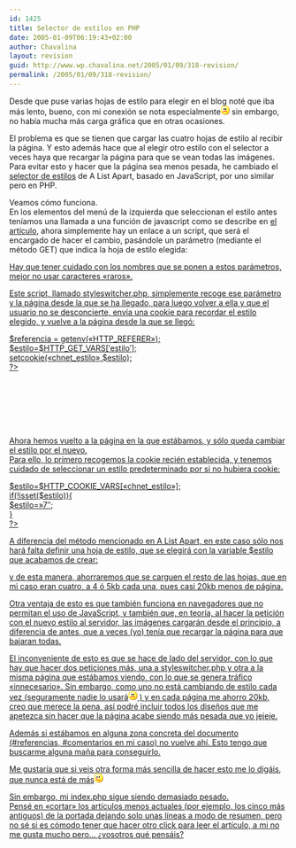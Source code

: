 ```yaml
---
id: 1425
title: Selector de estilos en PHP
date: 2005-01-09T06:19:43+02:00
author: Chavalina
layout: revision
guid: http://www.wp.chavalina.net/2005/01/09/318-revision/
permalink: /2005/01/09/318-revision/
---
```

Desde que puse varias hojas de estilo para elegir en el blog noté que iba más lento, bueno, con mi conexi&oacute;n se nota especialmente![emo](/imagenes/emoticonos/triste.gif) sin embargo, no hab&iacute;a mucha más carga gráfica que en otras ocasiones.

El problema es que se tienen que cargar las cuatro hojas de estilo al recibir la página. Y esto además hace que al elegir otro estilo con el selector a veces haya que recargar la página para que se vean todas las imágenes. Para evitar esto y hacer que la página sea menos pesada, he cambiado el <a href="http://www.alistapart.com/articles/alternate/" target="_blank">selector de estilos</a> de A List Apart, basado en JavaScript, por uno similar pero en PHP.

Veamos c&oacute;mo funciona.  
En los elementos del men&uacute; de la izquierda que seleccionan el estilo antes ten&iacute;amos una llamada a una funci&oacute;n de javascript como se describe en <a href="http://www.alistapart.com/articles/alternate/" target="_blank">el art&iacute;culo</a>, ahora simplemente hay un enlace a un script, que será el encargado de hacer el cambio, pasándole un parámetro (mediante el método GET) que indica la hoja de estilo elegida: 

<div class="codigo">
  <a href="styleswitcher.php?estilo=4-7" title="estilo 4.7">
</div>

Hay que tener cuidado con los nombres que se ponen a estos parámetros, mejor no usar caracteres «raros».

Este script, llamado styleswitcher.php, simplemente recoge ese parámetro y la página desde la que se ha llegado, para luego volver a ella y que el usuario no se desconcierte, env&iacute;a una cookie para recordar el estilo elegido, y vuelve a la página desde la que se lleg&oacute;:

<div class="codigo">
  <?<br /> $referencia = getenv(«HTTP_REFERER»);<br /> $estilo=$HTTP_GET_VARS[&prime;estilo&prime;];<br /> setcookie(«chnet_estilo»,$estilo);<br /> ?><br /> <html><br /> <head><br /> <title>modificando estilo</title> <br /> </head><br /> <body onLoad = "parent.location = &prime;<? echo $referencia; ?>&prime;"><br /> </body><br /> </html>
</div>

Ahora hemos vuelto a la página en la que estábamos, y s&oacute;lo queda cambiar el estilo por el nuevo.  
Para ello, lo primero recogemos la cookie recién establecida, y tenemos cuidado de seleccionar un estilo predeterminado por si no hubiera cookie:

<div class="codigo">
  <?<br /> $estilo=$HTTP_COOKIE_VARS[«chnet_estilo»];<br /> if(!isset($estilo)){<br /> $estilo=»7&#8243;;<br /> }<br /> ?>
</div>

A diferencia del método mencionado en A List Apart, en este caso s&oacute;lo nos hará falta definir una hoja de estilo, que se elegirá con la variable $estilo que acabamos de crear:

<div class="codigo">
  <link rel="stylesheet" href="<? echo $estilo; ?>.css" type="text/css" />
</div>

y de esta manera, ahorraremos que se carguen el resto de las hojas, que en mi caso eran cuatro, a 4 &oacute; 5kb cada una, pues casi 20kb menos de página.

Otra ventaja de esto es que también funciona en navegadores que no permitan el uso de JavaScript, y también que, en teor&iacute;a, al hacer la petici&oacute;n con el nuevo estilo al servidor, las imágenes cargarán desde el principio, a diferencia de antes, que a veces (yo) ten&iacute;a que recargar la página para que bajaran todas.

El inconveniente de esto es que se hace de lado del servidor, con lo que hay que hacer dos peticiones más, una a styleswitcher.php y otra a la misma página que estábamos viendo, con lo que se genera tráfico «innecesario». Sin embargo, como uno no está cambiando de estilo cada vez (seguramente nadie lo usará![emo](/imagenes/emoticonos/triste.gif) ) y en cada página me ahorro 20kb, creo que merece la pena, as&iacute; podré incluir todos los dise&ntilde;os que me apetezca sin hacer que la página acabe siendo más pesada que yo jejeje.

Además si estábamos en alguna zona concreta del documento (#referencias, #comentarios en mi caso) no vuelve ah&iacute;. Esto tengo que buscarme alguna ma&ntilde;a para conseguirlo.

Me gustar&iacute;a que si veis otra forma más sencilla de hacer esto me lo digáis, que nunca está de más![emo](/imagenes/emoticonos/guino.gif) 

Sin embargo, mi index.php sigue siendo demasiado pesado.  
Pensé en «cortar» los art&iacute;culos menos actuales (por ejemplo, los cinco más antiguos) de la portada dejando solo unas l&iacute;neas a modo de resumen, pero no sé si es c&oacute;modo tener que hacer otro click para leer el art&iacute;culo, a mi no me gusta mucho pero… &iquest;vosotros qué pensáis?
